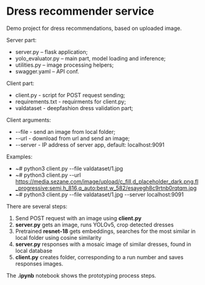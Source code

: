 # Dress recommender service

Demo project for dress recommendations, based on uploaded image.

Server part: 
* server.py – flask application;
*	yolo_evaluator.py – main part, model loading and inference;
*	utilities.py – image processing helpers;
*	swagger.yaml – API conf.

Client part:
* client.py - script for POST request sending;
* requirements.txt - requirments for client.py;
* valdataset - deepfashion dress validation part; 

Client arguments: 
* --file - send an image from local folder; 
* --url - download from url and send an image;
* --server - IP address of server app, default: localhost:9091

Examples:
* ~# python3 client.py --file valdataset/1.jpg
* ~# python3 client.py --url https://media.sezane.com/image/upload/c_fill,d_placeholder_dark.png,fl_progressive:semi,h_816,q_auto:best,w_582/esayegh8c9rtnb0rqtqm.jpg
* ~# python3 client.py --file valdataset/1.jpg --server localhost:9091



There are several steps: 
1. Send POST request with an image using **client.py** 
2. **server.py** gets an image, runs YOLOv5, crop detected dresses
3. Pretrained **resnet-18** gets embeddings, searches for the most similar in local folder using cosine similarity
4. **server.py** responses with a mosaic image of similar dresses, found in local database
5. **client.py** creates folder, corresponding to a run number and saves responses images. 


The **.ipynb** notebook shows the prototyping process steps. 
